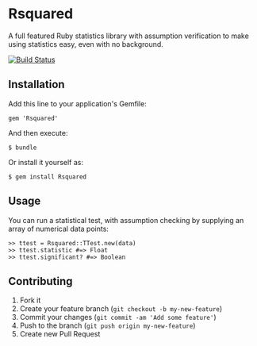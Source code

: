 # Rsquared

A full featured Ruby statistics library with assumption verification to make using statistics easy, 
even with no background.

[![Build Status](https://travis-ci.org/dacohen/Rsquared.png)](https://travis-ci.org/dacohen/Rsquared)

## Installation

Add this line to your application's Gemfile:

    gem 'Rsquared'

And then execute:

    $ bundle

Or install it yourself as:

    $ gem install Rsquared

## Usage

You can run a statistical test, with assumption checking by supplying an array of numerical data points:

    >> ttest = Rsquared::TTest.new(data)
    >> ttest.statistic #=> Float
    >> ttest.significant? #=> Boolean

## Contributing

1. Fork it
2. Create your feature branch (`git checkout -b my-new-feature`)
3. Commit your changes (`git commit -am 'Add some feature'`)
4. Push to the branch (`git push origin my-new-feature`)
5. Create new Pull Request
